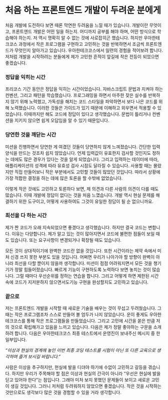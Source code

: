 # 처음 하는 프론트엔드 개발이 두려운 분에게

처음 개발에 도전하다 보면 때론 막연한 두려움을 느낄 때가 있습니다. 개발이란 무엇이고, 프론트엔드 개발은 어떤 일을 하는지. 어디까지 공부를 해야 하며, 어떤 방식으로 학습해야 하는지. 저 역시 명확히 알 수 없는 것에 사로잡히곤 했습니다. 하지만 우아한테크코스 과정에서 작은 프로그램을 구현하고 고민하는 것을 반복하면서 조금씩 프론트엔드가 무엇인지 알아가고 있습니다. 우아한테크코스에서 일련의 경험을 적어보려 합니다. 저처럼 개발을 시작하려는 분들에게 제가 고민한 흔적이 앞길에 작은 전등이 되었으면 좋겠습니다.

### 정답을 익히는 시간

프리코스 기간 동안은 정답을 익히는 시간이었습니다. 자바스크립트 문법과 지켜야 하는 컨벤션, 그리고 패턴을 학습했습니다. 프로그래밍을 하면서 마주한 잦은 실수를 반복하지 않기 위해 노력했고, 가독성을 해치는 코드 스타일을 파악하면서 보다 나은 코드를 위해 노력했습니다. 이러한 것들은 가이드가 있기 때문에 이해하고 외우면서 적용할 수 있었습니다. 이때까지만 해도 코드에 정답이 있다고 생각했습니다. 문법이 틀리거나 컨벤션을 지키지 않으면 쉽게 오답임을 알 수 있기 때문입니다.

### 당연한 것을 깨닫는 시간

미션을 진행하면서 당연한 게 여겼던 것들이 당연하지 않게 느껴졌습니다. 간단한 입력 양식을 만드는 것조차 쉽지 않았습니다. 언제 입력값이 유효한지 검사할 것인지도 정하는 데에도 많은 경우가 있다는 것을 알게 되었습니다. 그리고 입력하는 데이터에 따라, 애플리케이션의 성격에 따라 유효성 검사 시점도 달라질 수 있습니다. 사용할 때는 몰랐지만 직접 만들어보니 작은 부분에서도 고민할 것들이 많았던 것입니다. 따라서 상황에 가장 적합한 결정을 하는 데에 많은 토론을 할 수밖에 없었습니다.

이렇게 작은 것에도 고민하고 토론하다 보면, 제 의견과 다른 사람의 의견이 다를 때도 많습니다. 이때 개발에 정답이 없다는 것을 처음 느꼈습니다. 개발 역시 현실 문제를 해결하기 위한 도구이고, 어떻게 사용하여도 그것이 유일한 정답이 될 순 없으니까요.

### 최선을 다 하는 시간

제가 짠 코드가 오래 지속되었으면 좋겠다고 생각했습니다. 하지만 결국 코드는 변합니다. 이유는 다양합니다. 제가 알고 있는 것이 많아지면서 코드에 불편한 점들이 보일 때도 있습니다. 또는 요구사항이 변경되거나 확장될 때도 있습니다.

모든 것이 상대적이기에 완벽한 코드란 없을 것입니다. 또한 시간이라는 제약 속에서 미처 신경 쓰지 못한 부분도 있을 것입니다. 어쩌면 우리가 나아가야 할 방향이 완벽이 아니라 최선을 다할 뿐이지 않을까 생각합니다. 미션이 점점 어려워지면서 모든 것을 챙기기가 정말 힘들어졌습니다. 빠르게 기능이 구현하도록 노력하다 보면 놓치는 것이 많습니다. 그럴 때마다 우선순위를 정하는 연습을 합니다. 그리고 어떻게 하면 제한된 시간 속에 코드가 지저분하지 않으면서도기능 구현을 완성할지도 고민하고 있습니다.

### 끝으로

저는 프론트엔드 개발을 시작할 때 새로운 기술을 배우는 것이 무섭고 두려웠습니다. 그때는 작은 프로그램조차 스스로 만들어 볼 엄두가 나지 않았습니다. 운이 좋게도 우아한테크코스를 통해 작은 프로그램들을 만들었습니다. 그리고 고민에 시간을 쏟은 만큼 저의 것으로 확립해가고 있음을 느끼고 있습니다. 다음은 제가 정말 좋아하는 구문을 소개하려 합니다. 다음은 우아한테크코스 최종 테스트에서 운영진이 보내주신 메시지 중 한 일부입니다.

_“이상과 현실의 경계에 놓인 이번 최종 코딩 테스트를 시험이 아닌 또 다른 교육으로 생각하며 즐겨 보시길 바랍니다.”_

사람은 이상을 추구하지만, 현실에 발을 디뎌야 하기에 수없이 고민하고 갈등을 겪습니다. 하지만 우리가 주목해야 할 점은 이상과 현실의 간극이 아니라 “우선은 현실에 발을 딛고 있어야 한다”는 점입니다. 그래야 미처 보지 못했던 문제들이 보이고 새로운 고민이 생길 것입니다. 그러니 저처럼 두려워하지 않았으면 좋겠습니다. 작은 것을 시작하는 것만으로도 생각보다 많은 것을 경험할 수 있을 거라 생각합니다.
